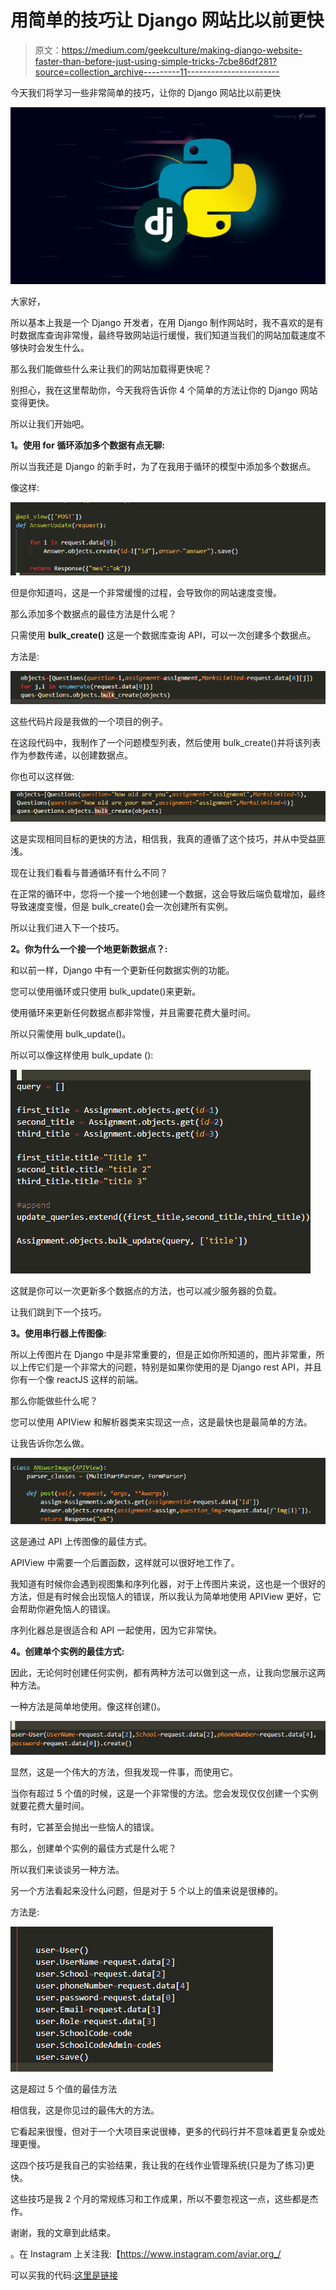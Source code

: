 # 用简单的技巧让 Django 网站比以前更快

> 原文：<https://medium.com/geekculture/making-django-website-faster-than-before-just-using-simple-tricks-7cbe86df281?source=collection_archive---------11----------------------->

今天我们将学习一些非常简单的技巧，让你的 Django 网站比以前更快

![](img/9577e79fa683c0b4949f9e9e6a4c0487.png)

大家好，

所以基本上我是一个 Django 开发者，在用 Django 制作网站时，我不喜欢的是有时数据库查询非常慢，最终导致网站运行缓慢，我们知道当我们的网站加载速度不够快时会发生什么。

那么我们能做些什么来让我们的网站加载得更快呢？

别担心，我在这里帮助你，今天我将告诉你 4 个简单的方法让你的 Django 网站变得更快。

所以让我们开始吧。

**1。使用 for 循环添加多个数据有点无聊:**

所以当我还是 Django 的新手时，为了在我用于循环的模型中添加多个数据点。

像这样:

![](img/6ca3a99678f8c65c79645c2558f79285.png)

但是你知道吗，这是一个非常缓慢的过程，会导致你的网站速度变慢。

那么添加多个数据点的最佳方法是什么呢？

只需使用 **bulk_create()** 这是一个数据库查询 API，可以一次创建多个数据点。

方法是:

![](img/80f36d6b1fc2bee349a92a368cc800a0.png)

这些代码片段是我做的一个项目的例子。

在这段代码中，我制作了一个问题模型列表，然后使用 bulk_create()并将该列表作为参数传递，以创建数据点。

你也可以这样做:

![](img/1d1a29b6d52a14917b1cc6d973437f3b.png)

这是实现相同目标的更快的方法，相信我，我真的遵循了这个技巧，并从中受益匪浅。

现在让我们看看与普通循环有什么不同？

在正常的循环中，您将一个接一个地创建一个数据，这会导致后端负载增加，最终导致速度变慢，但是 bulk_create()会一次创建所有实例。

所以让我们进入下一个技巧。

**2。你为什么一个接一个地更新数据点？:**

和以前一样，Django 中有一个更新任何数据实例的功能。

您可以使用循环或只使用 bulk_update()来更新。

使用循环来更新任何数据点都非常慢，并且需要花费大量时间。

所以只需使用 bulk_update()。

所以可以像这样使用 bulk_update ():

![](img/18bb59ab47cf47b1db796abd45e1c817.png)

这就是你可以一次更新多个数据点的方法，也可以减少服务器的负载。

让我们跳到下一个技巧。

**3。使用串行器上传图像:**

所以上传图片在 Django 中是非常重要的，但是正如你所知道的，图片非常重，所以上传它们是一个非常大的问题，特别是如果你使用的是 Django rest API，并且你有一个像 reactJS 这样的前端。

那么你能做些什么呢？

您可以使用 APIView 和解析器类来实现这一点，这是最快也是最简单的方法。

让我告诉你怎么做。

![](img/e31529c6cf71761df5109539933b0080.png)

这是通过 API 上传图像的最佳方式。

APIView 中需要一个后置函数，这样就可以很好地工作了。

我知道有时候你会遇到视图集和序列化器，对于上传图片来说，这也是一个很好的方法，但是有时候会出现恼人的错误，所以我认为简单地使用 APIView 更好，它会帮助你避免恼人的错误。

序列化器总是很适合和 API 一起使用，因为它非常快。

**4。创建单个实例的最佳方式:**

因此，无论何时创建任何实例，都有两种方法可以做到这一点，让我向您展示这两种方法。

一种方法是简单地使用。像这样创建()。

![](img/67949c6cf730109d592e0373f2c1211a.png)

显然，这是一个伟大的方法，但我发现一件事，而使用它。

当你有超过 5 个值的时候，这是一个非常慢的方法。您会发现仅仅创建一个实例就要花费大量时间。

有时，它甚至会抛出一些恼人的错误。

那么，创建单个实例的最佳方式是什么呢？

所以我们来谈谈另一种方法。

另一个方法看起来没什么问题，但是对于 5 个以上的值来说是很棒的。

方法是:

![](img/c15c0000c5ec9e3157728a01bc569770.png)

这是超过 5 个值的最佳方法

相信我，这是你见过的最伟大的方法。

它看起来很慢，但对于一个大项目来说很棒，更多的代码行并不意味着更复杂或处理更慢。

这四个技巧是我自己的实验结果，我让我的在线作业管理系统(只是为了练习)更快。

这些技巧是我 2 个月的常规练习和工作成果，所以不要忽视这一点，这些都是杰作。

谢谢，我的文章到此结束。

。在 Instagram 上关注我:【https://www.instagram.com/aviar.org_/ 

可以买我的代码:[这里是链接](https://imojo.in/schoolassignment)